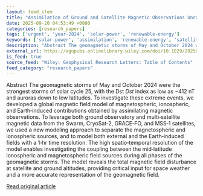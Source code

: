 ```yaml
---
layout: feed_item
title: "Assimilation of Ground and Satellite Magnetic Observations Unravels the Ionospheric, Magnetospheric, and Induced Fields During the May and October 2024 Geomagnetic Storms"
date: 2025-09-20 04:53:49 +0000
categories: [research_papers]
tags: ['urgent', 'year-2024', 'solar-power', 'renewable-energy']
keywords: ['solar-power', 'assimilation', 'renewable-energy', 'satellite', 'urgent', 'ground', 'year-2024']
description: "Abstract The geomagnetic storms of May and October 2024 were the strongest storms of solar cycle 25, with the Dst $Dst$ index as low as −412 nT and auroras d..."
external_url: https://agupubs.onlinelibrary.wiley.com/doi/10.1029/2025GL116964?af=R
is_feed: true
source_feed: "Wiley: Geophysical Research Letters: Table of Contents"
feed_category: "research_papers"
---
```


Abstract The geomagnetic storms of May and October 2024 were the strongest storms of solar cycle 25, with the Dst $Dst$ index as low as −412 nT and auroras down to low latitudes. To investigate these extreme events, we developed a global magnetic field model of magnetospheric, ionospheric, and Earth‐induced contributions obtained by assimilating magnetic observations. To leverage both ground observatory and multi‐satellite magnetic data from the Swarm, CryoSat‐2, GRACE‐FO, and MSS‐1 satellites, we used a new modeling approach to separate the magnetospheric and ionospheric sources, and to model both external and the Earth‐induced fields with a 1‐hr time resolution. The high spatio‐temporal resolution of the model enables investigating the coupling between the mid‐latitude ionospheric and magnetospheric field sources during all phases of the geomagnetic storms. The model reveals the total magnetic field disturbance at satellite and ground altitudes, providing critical input for space weather and a more accurate representation of the geomagnetic field.

[Read original article](https://agupubs.onlinelibrary.wiley.com/doi/10.1029/2025GL116964?af=R)
